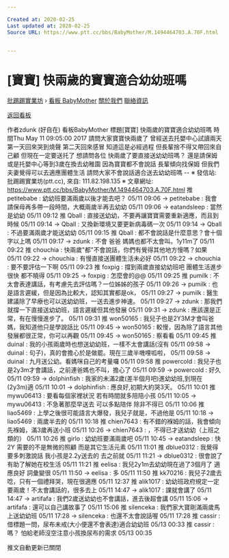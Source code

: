 ```yaml
---

Created at: 2020-02-25
Last updated at: 2020-02-25
Source URL: https://www.ptt.cc/bbs/BabyMother/M.1494464703.A.70F.html


---
```


# [寶寶] 快兩歲的寶寶適合幼幼班嗎


[批踢踢實業坊](https://www.ptt.cc/bbs/) › [看板 BabyMother](https://www.ptt.cc/bbs/BabyMother/index.html) [關於我們](https://www.ptt.cc/about.html) [聯絡資訊](https://www.ptt.cc/contact.html)

[返回看板](https://www.ptt.cc/bbs/BabyMother/index.html)

作者zdunk (好自在)
看板BabyMother
標題\[寶寶\] 快兩歲的寶寶適合幼幼班嗎
時間Thu May 11 09:05:00 2017
請問大家寶寶快兩歲了 曾經送去托嬰中心試讀兩天 第一天回來哭到燒聲 第二天回來感冒 知道這是必經過程 但長輩捨不得又帶回來自己顧 但現在一定要送托了 想請問各位 快兩歲了要直接送幼幼班嗎？ 還是請保姆或是托嬰中心等到3歲在換去幼稚園 因為寶寶都不會說話 長輩傾向找保姆 但我們夫妻覺得可以去適應團體生活 請問大家不會說話適合送去幼幼班嗎 -- ※ 發信站: 批踢踢實業坊(ptt.cc), 來自: 111.82.198.135 ※ 文章網址: <https://www.ptt.cc/bbs/BabyMother/M.1494464703.A.70F.html>
推 petitebabe : 幼幼班要滿兩歲以後才能去吧？ 05/11 09:06
→ petitebabe : 我會請保母再多帶一段時間，大概兩歲半再去幼幼 05/11 09:06
→ eatandsleep : 當然是幼幼 05/11 09:12
推 Qball : 直接送幼幼，不要再讓寶寶需要重新適應，而且到時候 05/11 09:14
→ Qball : 又換新環境又要更新病毒碼一次 05/11 09:14
→ Qball : 不過要滿兩歲才能送幼幼 05/11 09:15
推 Qball : 都不會說話是什麼意思？會十個字以上嗎 05/11 09:17
→ zdunk : 不會 爸爸 媽媽也都不太會叫。1y11m了 05/11 09:22
推 chouchia : 快兩歲"都"不會說話，你們有覺得其他地方慢嗎？如果 05/11 09:22
→ chouchia : 有慢直接送團體生活未必好 05/11 09:22
→ chouchia : 要不要評估一下啊 05/11 09:23
推 foxpig : 撐到兩歲直接幼幼班吧 團體生活進步很快 都不曉得 05/11 09:25
→ foxpig : 怎麼會的@@ 05/11 09:25
推 pumilk : 不太會表達講話，有考慮先去評估嗎？一位姊姊的孩子 05/11 09:26
→ pumilk : 也是語言遲緩，但是因為比較大，認知其實都是ok， 05/11 09:27
→ pumilk : 醫生建議除了早療也可以送幼幼班，一送去進步神速。 05/11 09:27
→ zdunk : 那我們就撐一下直接送幼幼班，語言遲緩但其他發展 05/11 09:31
→ zdunk : 應該還是正常，有在慢慢進步了。 05/11 09:31
推 won50165 : 我兒子也是2Y3M才會叫爸媽，我知道他只是學說話比 05/11 09:45
→ won50165 : 較慢，因為除了語言其他發展都很正常，你可以再觀 05/11 09:45
→ won50165 : 察看看 05/11 09:45
推 duinal : 我的小孩兩歲時也想送幼幼班，一樣不太會講話(沒有 05/11 09:58
→ duinal : 句子)，真的會擔心於是做罷。現在三歲半嘰哩呱啦， 05/11 09:58
→ duinal : 九月送公幼。看媽咪自己的考量囉 05/11 09:58
推 powercold : 我兒子也是2y3m才會講話，之前連爸媽也不叫，擔心了 05/11 09:59
→ powercold : 好久 05/11 09:59
→ dolphinfish : 我家的未滿2歲(差半個月吧)進幼幼班,到現在(2y3m)適 05/11 10:01
→ dolphinfish : 應良好,初期大約哭3天。 05/11 10:01
推 mywu06413 : 要看每個家裡狀況 若有時間就多陪陪小孩 05/11 10:05
→ mywu06413 : 不急著那麼早送去 可以多點陪伴 除非不得已 05/11 10:06
推 liao5469 : 上學之後很可能語言大爆發，我兒子就是，不過他是 05/11 10:18
→ liao5469 : 兩歲半去的 05/11 10:18
推 chien7643 : 有不錯的褓姆的話，我會傾向先褓姆，滿3歲再送小班 05/11 10:26
→ chien7643 : ，不得已才送幼幼（上班之類的） 05/11 10:26
推 girlo : 幼幼班要滿兩歲吧 05/11 10:45
→ eatandsleep : 快2Y 需要的不是無微的照顧 而是其它生活元素 05/11 11:01
推 dblue0312 : 我覺得要多刺激說話 我小孩是2.2y送去的 去之前就 05/11 11:21
→ dblue0312 : 很會說了 有助了解她在校生活 05/11 11:21
推 eelisa : 我兒2y1m去幼幼現在過了3個月了 適應良好 詞彙變很 05/11 11:50
→ eelisa : 多 05/11 11:50
推 kk70216 : 我兒子2歲去唸，只有一個禮拜哭，現在很適應 05/11 12:37
推 alik1017 : 幼幼班政府規定一定要兩歲！不太會講話的，很多去上 05/11 14:47
→ alik1017 : 課就會講了 05/11 14:47
→ artifafa : 我們2歲送幼幼也不會講話，進去後超會講 05/11 15:06
→ artifafa : 還可以自己講故事了 05/11 15:06
推 silenceka : 我們家大寶剛滿兩歲馬上送幼幼班 05/11 17:28
→ silenceka : 也還不太會說話喔 05/11 17:28
推 cassir : 借標題一問，尿布未戒(大小便還不會表達)適合幼幼班 05/13 00:33
推 cassir : 嗎？ 怕給老師沒空注意小孩換尿布的需求 05/13 00:35

推文自動更新已關閉

